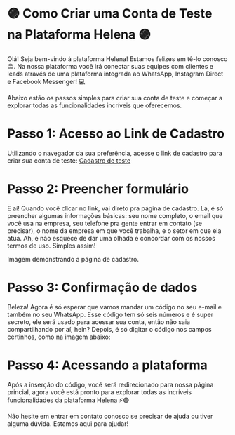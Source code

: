 # 🟣 Como Criar uma Conta de Teste na Plataforma Helena 🟣
Olá! Seja bem-vindo à plataforma Helena! Estamos felizes em tê-lo conosco 😊. Na nossa plataforma você irá conectar suas equipes com clientes e leads através de uma plataforma integrada ao WhatsApp, Instagram Direct e Facebook Messenger! 💻

Abaixo estão os passos simples para criar sua conta de teste e começar a explorar todas as funcionalidades incríveis que oferecemos.

# Passo 1: Acesso ao Link de Cadastro
Utilizando o navegador da sua preferência, acesse o link de cadastro para criar sua conta de teste: [Cadastro de teste](https://web.helena.run/trial)

# Passo 2: Preencher formulário
E aí! Quando você clicar no link, vai direto pra página de cadastro. Lá, é só preencher algumas informações básicas: seu nome completo, o email que você usa na empresa, seu telefone pra gente entrar em contato (se precisar), o nome da empresa em que você trabalha, e o setor em que ela atua. Ah, e não esquece de dar uma olhada e concordar com os nossos termos de uso. Simples assim!

Imagem demonstrando a página de cadastro.

# Passo 3: Confirmação de dados
Beleza! Agora é só esperar que vamos mandar um código no seu e-mail e também no seu WhatsApp. Esse código tem só seis números e é super secreto, ele será usado para acessar sua conta, então não saia compartilhando por aí, hein? Depois, é só digitar o código nos campos certinhos, como na imagem abaixo:

# Passo 4: Acessando a plataforma
Após a inserção do código, você será redirecionado para nossa página princial, agora você está pronto para explorar todas as incríveis funcionalidades da plataforma Helena ⚡🟣

Não hesite em entrar em contato conosco se precisar de ajuda ou tiver alguma dúvida. Estamos aqui para ajudar!



